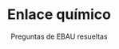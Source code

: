 ---
title: Enlace químico
subtitle: Preguntas de EBAU resueltas
tags:
- EBAU
- enlace-químico
categories:
- Química

# Optional external URL for project (replaces project detail page).
external_link: "https://drive.google.com/file/d/1INMw8VP-b3JKBOGZtkAzfKPdgaYzFI21/view"

image:
  caption: Imagen de [**Tomislav Jakupec**](https://pixabay.com/es/users/tommyvideo-3092371/) en [Pixabay](https://pixabay.com/es/)
  focal_point: Smart
---